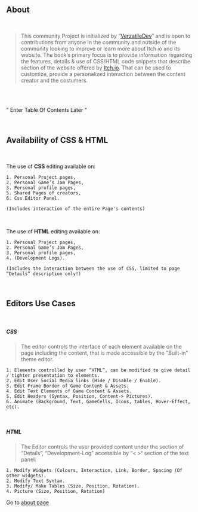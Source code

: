 
## About

<br />

> This community Project is initialized by “[VerzatileDev](https://github.com/VerzatileDev)” and is open to contributions from anyone in the community and outside of the community looking to improve or learn more about Itch.io and its website.
The book’s primary focus is to provide information regarding the features, details & use of CSS/HTML code snippets that describe section of the website offered by [Itch.io](https://itch.io/). That can be used to customize, provide a personalized interaction between the content creator and the costumers.
<br />


<br />


" Enter Table Of Contents Later "

<br />

## Availability of CSS & HTML
<br />

The use of **CSS** editing available on: 

    1. Personal Project pages,
    2. Personal Game’s Jam Pages, 
    3. Personal profile pages,
    5. Shared Pages of creators,
    6. Css Editor Panel.
    
    (Includes interaction of the entire Page's contents)

<br />

The use of **HTML** editing available on:

    1. Personal Project pages,
    2. Personal Game’s Jam Pages, 
    3. Personal profile pages,
    4. (Development Logs).
    
    (Includes the Interaction between the use of CSS, limited to page “Details” description only!)
	

<br />

## Editors Use Cases

<br />

##### CSS

> The editor controls the interface of each element available on the page including the content, that is made accessible by the "Built-in" theme editor.

    1. Elements controlled by user “HTML”, can be modified to give detail / tighter presentation to elements.
    2. Edit User Social Media links (Hide / Disable / Enable).
    3. Edit Frame Border of Game Content & Assets.
    4. Edit Text Elements of Game Content & Assets.
    5. Edit Headers (Syntax, Position, Content-> Pictures).
    6. Animate (Background, Text, GameCells, Icons, tables, Hover-Effect, etc).


<br />

##### HTML

> The Editor controls the user provided content under the section of “Details”, “Development-Log” accessible by “< >“ section of the text panel.

    1. Modify Widgets (Colours, Interaction, Link, Border, Spacing (Of other widgets).
    2. Modify Text Syntax.
    3. Modify/ Make Tables (Size, Position, Rotation).
    4. Picture (Size, Position, Rotation)

Go to [about page](/documentation/gamecell.md)
